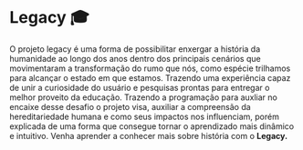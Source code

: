 <h1> Legacy 🎓 </h1>     
  O projeto legacy é uma forma de possibilitar enxergar a história da humanidade ao longo dos anos dentro dos principais cenários que movimentaram a transformação do rumo que nós, como espécie trilhamos para alcançar o estado em que estamos. Trazendo uma experiência capaz de unir a curiosidade do usuário e pesquisas prontas para entregar o melhor proveito da educação.  
   Trazendo a programação para auxliar no encaixe desse desafio o projeto visa, auxiliar a compreensão da hereditariedade humana e como seus impactos nos influenciam, porém explicada de uma forma que consegue tornar o aprendizado mais dinâmico e intuitivo.
   Venha aprender a conhecer mais sobre história com o <b> Legacy.
  
   
